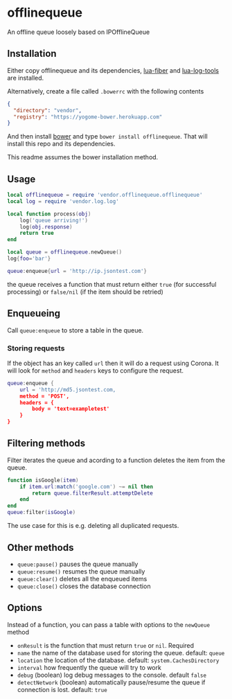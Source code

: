 offlinequeue
========

An offline queue loosely based on IPOfflineQueue

Installation
-----
Either copy offlinequeue and its dependencies, [lua-fiber](https://github.com/jeduan/lua-fiber) and [lua-log-tools](https://github.com/jeduan/lua-log-tools) are installed.

Alternatively, create a file called `.bowerrc` with the following contents
```json
{
  "directory": "vendor",
  "registry": "https://yogome-bower.herokuapp.com"
}
```

And then install [bower](http://bower.io/) and type `bower install offlinequeue`. That will install this repo and its dependencies.

This readme assumes the bower installation method.

Usage
----

```lua
local offlinequeue = require 'vendor.offlinequeue.offlinequeue'
local log = require 'vendor.log.log'

local function process(obj)
	log('queue arriving!')
	log(obj.response)
	return true
end

local queue = offlinequeue.newQueue()
log{foo='bar'}

queue:enqueue{url = 'http://ip.jsontest.com'}
```

the queue receives a function that must return either `true` (for successful processing) or `false/nil` (if the item should be retried)

Enqueueing
-----

Call `queue:enqueue` to store a table in the queue.

### Storing requests

If the object has an key called `url` then it will do a request using Corona.
It will look for `method` and `headers` keys to configure the request.

```lua
queue:enqueue {
	url = 'http://md5.jsontest.com,
	method = 'POST',
	headers = {
		body = 'text=exampletest'
	}
}
```

Filtering methods
------

Filter iterates the queue and acording to a function deletes the item from the queue.

```lua
function isGoogle(item)
	if item.url:match('google.com') ~= nil then
		return queue.filterResult.attemptDelete
	end
end
queue:filter(isGoogle)
```

The use case for this is e.g. deleting all duplicated requests.

Other methods
-------
* `queue:pause()` pauses the queue manually
* `queue:resume()` resumes the queue manually
* `queue:clear()` deletes all the enqueued items
* `queue:close()` closes the database connection

Options
------
Instead of a function, you can pass a table with options to the `newQueue` method

* `onResult` is the function that must return `true` or `nil`. Required
* `name` the name of the database used for storing the queue. default: `queue`
* `location` the location of the database. default: `system.CachesDirectory`
* `interval` how frequently the queue will try to work
* `debug` (boolean) log debug messages to the console. default `false`
* `detectNetwork` (boolean) automatically pause/resume the queue if connection is lost. default: `true`
